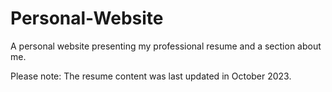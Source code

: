 # Personal-Website
A personal website presenting my professional resume and a section about me. 

Please note: The resume content was last updated in October 2023.

